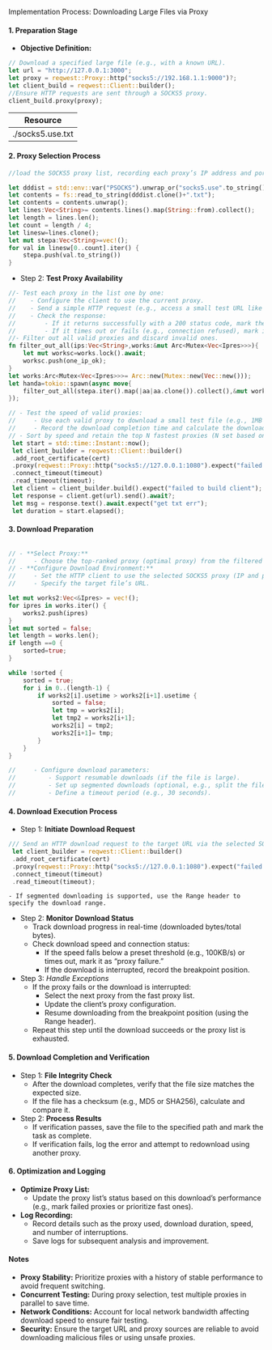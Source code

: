 Implementation Process: Downloading Large Files via Proxy
#### 1. Preparation Stage

- **Objective Definition:**

```rust
// Download a specified large file (e.g., with a known URL).
let url = "http://127.0.0.1:3000";
let proxy = reqwest::Proxy::http("socks5://192.168.1.1:9000")?;
let client_build = reqwest::Client::builder();
//Ensure HTTP requests are sent through a SOCKS5 proxy.
client_build.proxy(proxy);
```
| **Resource**     |
|------------------|
| ./socks5.use.txt |


#### 2. Proxy Selection Process


```rust
//load the SOCKS5 proxy list, recording each proxy’s IP address and port number.

let dddist = std::env::var("PSOCKS").unwrap_or("socks5.use".to_string());
let contents = fs::read_to_string(dddist.clone()+".txt");
let contents = contents.unwrap();
let lines:Vec<String>= contents.lines().map(String::from).collect();
let length = lines.len();
let count = length / 4;
let linesw=lines.clone();
let mut stepa:Vec<String>=vec!();
for val in linesw[0..count].iter() {
    stepa.push(val.to_string())
}
```
- Step 2: **Test Proxy Availability**
```rust
//- Test each proxy in the list one by one:
//    - Configure the client to use the current proxy.
//    - Send a simple HTTP request (e.g., access a small test URL like “http://example.com”).
//    - Check the response:
//        - If it returns successfully with a 200 status code, mark the proxy as “valid.”
//        - If it times out or fails (e.g., connection refused), mark it as “invalid.”
//- Filter out all valid proxies and discard invalid ones.
fn filter_out_all(ips:Vec<String>,works:&mut Arc<Mutex<Vec<Ipres>>>){
    let mut worksc=works.lock().await;
    worksc.push(one_ip_ok);
}
let works:Arc<Mutex<Vec<Ipres>>>= Arc::new(Mutex::new(Vec::new()));
let handa=tokio::spawn(async move{
    filter_out_all(stepa.iter().map(|aa|aa.clone()).collect(),&mut worksc).await;
});
```

```rust
// - Test the speed of valid proxies:
//     - Use each valid proxy to download a small test file (e.g., 1MB in size).
//     - Record the download completion time and calculate the download speed (MB/s).
// - Sort by speed and retain the top N fastest proxies (N set based on needs, e.g., 3).
 let start = std::time::Instant::now();
 let client_builder = reqwest::Client::builder()
 .add_root_certificate(cert)
 .proxy(reqwest::Proxy::http("socks5://127.0.0.1:1080").expect("failed to socks5 proxy socks5"))
 .connect_timeout(timeout)
 .read_timeout(timeout);
 let client = client_builder.build().expect("failed to build client");
 let response = client.get(url).send().await?;
 let msg = response.text().await.expect("get txt err");
 let duration = start.elapsed();
```


#### 3. Download Preparation

```rust

// - **Select Proxy:**
//     - Choose the top-ranked proxy (optimal proxy) from the filtered list of fast proxies.
// - **Configure Download Environment:**
//     - Set the HTTP client to use the selected SOCKS5 proxy (IP and port).
//     - Specify the target file’s URL.

let mut works2:Vec<&Ipres> = vec!();
for ipres in works.iter() {
    works2.push(ipres)
}
let mut sorted = false;
let length = works.len();
if length ==0 {
    sorted=true;
}

while !sorted {
    sorted = true;
    for i in 0..(length-1) {
        if works2[i].usetime > works2[i+1].usetime {
            sorted = false;
            let tmp = works2[i];
            let tmp2 = works2[i+1];
            works2[i] = tmp2;
            works2[i+1]= tmp;
        }
    }
}

//     - Configure download parameters:
//         - Support resumable downloads (if the file is large).
//         - Set up segmented downloads (optional, e.g., split the file into multiple parts for parallel downloading).
//         - Define a timeout period (e.g., 30 seconds).
```

#### 4. Download Execution Process

- Step 1: **Initiate Download Request**
```rust
/// Send an HTTP download request to the target URL via the selected SOCKS5 proxy.
 let client_builder = reqwest::Client::builder()
 .add_root_certificate(cert)
 .proxy(reqwest::Proxy::http("socks5://127.0.0.1:1080").expect("failed to socks5 proxy socks5"))
 .connect_timeout(timeout)
 .read_timeout(timeout);
```

    - If segmented downloading is supported, use the Range header to specify the download range.
- Step 2: **Monitor Download Status**
    - Track download progress in real-time (downloaded bytes/total bytes).
    - Check download speed and connection status:
        - If the speed falls below a preset threshold (e.g., 100KB/s) or times out, mark it as “proxy failure.”
        - If the download is interrupted, record the breakpoint position.
- Step 3: *Handle Exceptions*
    - If the proxy fails or the download is interrupted:
        - Select the next proxy from the fast proxy list.
        - Update the client’s proxy configuration.
        - Resume downloading from the breakpoint position (using the Range header).
    - Repeat this step until the download succeeds or the proxy list is exhausted.


#### 5. Download Completion and Verification

- Step 1: **File Integrity Check**
    - After the download completes, verify that the file size matches the expected size.
    - If the file has a checksum (e.g., MD5 or SHA256), calculate and compare it.
- Step 2: **Process Results**
    - If verification passes, save the file to the specified path and mark the task as complete.
    - If verification fails, log the error and attempt to redownload using another proxy.


#### 6. Optimization and Logging

- **Optimize Proxy List:**
    - Update the proxy list’s status based on this download’s performance (e.g., mark failed proxies or prioritize fast ones).
- **Log Recording:**
    - Record details such as the proxy used, download duration, speed, and number of interruptions.
    - Save logs for subsequent analysis and improvement.


#### Notes

- **Proxy Stability:** Prioritize proxies with a history of stable performance to avoid frequent switching.
- **Concurrent Testing:** During proxy selection, test multiple proxies in parallel to save time.
- **Network Conditions:** Account for local network bandwidth affecting download speed to ensure fair testing.
- **Security:** Ensure the target URL and proxy sources are reliable to avoid downloading malicious files or using unsafe proxies.


